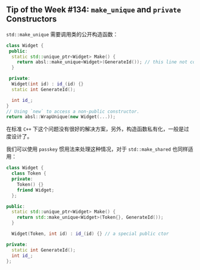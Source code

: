 ## Tip of the Week #134: `make_unique` and `private` Constructors

`std::make_unique` 需要调用类的公开构造函数：

```c++
class Widget {
 public:
  static std::unique_ptr<Widget> Make() {
    return absl::make_unique<Widget>(GenerateId()); // this line not compiles
  }

 private:
  Widget(int id) : id_(id) {}
  static int GenerateId();

  int id_;
}
// Using `new` to access a non-public constructor.
return absl::WrapUnique(new Widget(...));
```

在标准 `C++` 下这个问题没有很好的解决方案，另外，构造函数私有化，一般是过度设计了。

我们可以使用 `passkey` 惯用法来处理这种情况，对于 `std::make_shared` 也同样适用：

```c++
class Widget {
  class Token {
  private:
    Token() {}
    friend Widget;
  };

public:
  static std::unique_ptr<Widget> Make() {
    return std::make_unique<Widget>(Token{}, GenerateId());
  }

  Widget(Token, int id) : id_(id) {} // a special public ctor

private:
  static int GenerateId();
  int id_;
};
```

